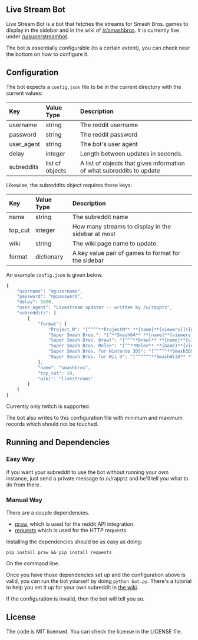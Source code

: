 ## Live Stream Bot

Live Stream Bot is a bot that fetches the streams for Smash Bros. games to display in the
sidebar and in the wiki of [/r/smashbros](http://reddit.com/r/smashbros). It is currently live
under [/u/superstreambot](http://reddit.com/u/superstreambot).

The bot is essentially configurable (to a certain extent), you can check near the bottom on how to configure it.

## Configuration

The bot expects a `config.json` file to be in the current directory with the current values:

Key | Value Type | Description
:----|:-----------|:-----------
username | string | The reddit username
password | string | The reddit password
user_agent | string | The bot's user agent
delay | integer | Length between updates in seconds.
subreddits | list of objects | A list of objects that gives information of what subreddits to update

Likewise, the subreddits object requires these keys:

Key | Value Type | Description
:----|:----------|:------------
name | string | The subreddit name
top_cut | integer | How many streams to display in the sidebar at most
wiki | string | The wiki page name to update.
format | dictionary | A key value pair of games to format for the sidebar

An example `config.json` is given below.

```js
{
    "username": "myusername",
    "password": "mypassword",
    "delay": 1800,
    "user_agent": "Livestream updater -- written by /u/rapptz",
    "subreddits": [
        {
            "format": {
                "Project M": "[^^^^**ProjectM** **{name}**{viewers}]({url})",
                "Super Smash Bros.": "[^**Smash64** **{name}**{viewers}]({url})",
                "Super Smash Bros. Brawl": "[^^^**Brawl** **{name}**{viewers}]({url})",
                "Super Smash Bros. Melee": "[^^**Melee** **{name}**{viewers}]({url})",
                "Super Smash Bros. for Nintendo 3DS": "[^^^^^**Smash3DS** **{name}**{viewers}]({url})",
                "Super Smash Bros. for Wii U": "[^^^^^^**SmashWiiU** **{name}**{viewers}]({url})"
            },
            "name": "smashbros",
            "top_cut": 10,
            "wiki": "livestreams"
        }
    ]
}


```

Currently only twitch is supported.

The bot also writes to this configuration file with minimum and maximum records which should not be touched.

## Running and Dependencies

### Easy Way

If you want your subreddit to use the bot without running your own instance, just send a private message to /u/rapptz and
he'll tell you what to do from there.

### Manual Way

There are a couple dependencies.

- [praw](https://github.com/praw-dev/praw), which is used for the reddit API integration.
- [requests](https://github.com/kennethreitz/requests/) which is used for the HTTP requests.

Installing the dependencies should be as easy as doing:

    pip install praw && pip install requests

On the command line.

Once you have those dependencies set up and the configuration above is valid, you can run the bot yourself by doing `python bot.py`. There's
a tutorial to help you set it up for your own subreddit in [the wiki][tut].

If the configuration is invalid, then the bot will tell you so.

[tut]: https://github.com/HypestTeam/livestreambot/wiki/Using-On-Your-Own-Subreddit

## License

The code is MIT licensed. You can check the license in the LICENSE file.
